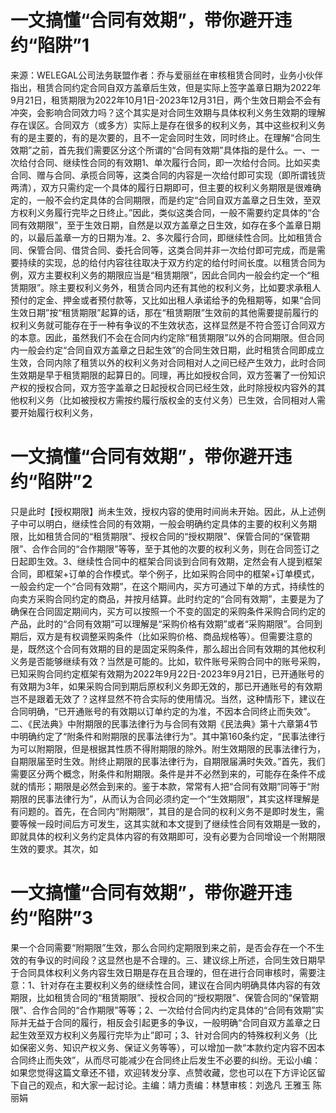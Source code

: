 # 一文搞懂“合同有效期”，带你避开违约“陷阱”1

来源：WELEGAL公司法务联盟作者：乔与爱丽丝在审核租赁合同时，业务小伙伴指出，租赁合同约定合同自双方盖章后生效，但是实际上签字盖章日期为2022年9月21日，租赁期限为2022年10月1日-2023年12月31日，两个生效日期会不会有冲突，会影响合同效力吗？这个其实是对合同生效期与具体权利义务生效期的理解存在误区。合同双方（或多方）实际上是存在很多的权利义务，其中这些权利义务有的是主要的，有的是次要的，且不一定会同时生效，同时终止。在理解“合同生效期”之前，首先我们需要区分这个所谓的“合同有效期”具体指的是什么。一、一次给付合同、继续性合同的有效期1、单次履行合同，即一次给付合同。比如买卖合同、赠与合同、承揽合同等，这类合同的内容是一次给付即可实现（即所谓钱货两清），双方只需约定一个具体的履行日期即可，但主要的权利义务期限是很难确定的，一般不会约定具体的合同期限，而是约定“合同自双方盖章之日生效，至双方权利义务履行完毕之日终止。”因此，类似这类合同，一般不需要约定具体的“合同有效期限”，至于生效日期，自然是以双方盖章之日生效，如存在多个盖章日期的，以最后盖章一方的日期为准。2、多次履行合同，即继续性合同。比如租赁合同、保管合同、借贷合同、委托合同等，这类合同并非一次给付即可完成，而是需要持续的实现，总的给付内容往往取决于双方约定的给付时间长度。以租赁合同为例，双方主要权利义务的期限应当是“租赁期限”，因此合同内一般会约定一个“租赁期限”。除主要权利义务外，租赁合同内还有其他的权利义务，比如要求承租人预付的定金、押金或者预付款等，又比如出租人承诺给予的免租期等，如果“合同生效日期”按“租赁期限”起算的话，那在“租赁期限”生效前的其他需要提前履行的权利义务就可能存在于一种有争议的不生效状态，这样显然是不符合签订合同双方的本意。因此，虽然我们不会在合同内约定除“租赁期限”以外的合同期限。但合同内一般会约定“合同自双方盖章之日起生效”的合同生效日期，此时租赁合同即成立生效，合同内除了租赁以外的权利义务对合同相对人之间已经产生效力，此时合同生效期是早于租赁期限的起算日的。同理，再比如授权合同，双方签署了一份知识产权的授权合同，双方签字盖章之日起授权合同已经生效，此时除授权内容外的其他权利义务（比如被授权方需按约履行版权金的支付义务）已生效，合同相对人需要开始履行权利义务，

# 一文搞懂“合同有效期”，带你避开违约“陷阱”2

只是此时【授权期限】尚未生效，授权内容的使用时间尚未开始。因此，从上述例子中可以明白，继续性合同的有效期，一般会明确约定具体的主要的权利义务期限，比如租赁合同的“租赁期限”、授权合同的“授权期限”、保管合同的“保管期限”、合作合同的“合作期限”等等，至于其他的次要的权利义务，则在合同签订之日起即生效。3、继续性合同中的框架合同谈到合同有效期，定然会有人提到框架合同，即框架+订单的合作模式。举个例子，比如采购合同中的框架+订单模式，一般会约定一个“合同有效期”，在这个期间内，买方可通过下单的方式，持续性的向卖方采购合同约定的商品，并按月结算。此时约定的“合同有效期”，主要是为了确保在合同固定期间内，买方可以按照一个不变的固定的采购条件采购合同约定的产品，此时的“合同有效期”可以理解是“采购价格有效期”或者“采购期限”。合同到期后，双方是有权调整采购条件（比如采购价格、商品规格等）。但需要注意的是，既然这个合同有效期的目的是固定采购条件，那么超出合同有效期的其他权利义务是否能够继续有效？当然是可能的。比如，软件账号采购合同中的账号采购，已知采购合同约定框架有效期为2022年9月22日-2023年9月21日，已开通账号的有效期为3年，如果采购合同到期后原权利义务即无效的，那已开通账号的有效期岂不是跟着无效了？这样显然不符合实际的使用情况。当然，这种情形下，建议在合同明确，“已开通账号的有效期以订单约定的为准，不因本合同终止而失效”。二、《民法典》中附期限的民事法律行为与合同有效期《民法典》第十六章第4节中明确约定了“附条件和附期限的民事法律行为”。其中第160条约定，“民事法律行为可以附期限，但是根据其性质不得附期限的除外。附生效期限的民事法律行为，自期限届至时生效。附终止期限的民事法律行为，自期限届满时失效。”首先，我们需要区分两个概念，附条件和附期限。条件是并不必然到来的，可能存在条件不成就的情形；期限是必然会到来的。鉴于本款，常常有人把“合同有效期”同等于“附期限的民事法律行为”，从而认为合同必须约定一个“生效期限”，其实这样理解是有问题的。首先，在合同内“附期限”，其目的是合同的权利义务不是即时发生，需要等候一段时间后方可发生，这其实就和本文提到了继续性合同有效期是一致的，即就具体的权利义务约定具体内容的有效期即可，没有必要为合同增设一个附期限生效的要求。其次，如

# 一文搞懂“合同有效期”，带你避开违约“陷阱”3

果一个合同需要“附期限”生效，那么合同约定期限到来之前，是否会存在一个不生效的有争议的时间段？这显然也是不合理的。三、建议综上所述，合同生效日期早于合同具体权利义务内容生效日期是存在且合理的，但在进行合同审核时，需要注意：1、针对存在主要权利义务的继续性合同，建议在合同内明确具体内容的有效期限，比如租赁合同的“租赁期限”、授权合同的“授权期限”、保管合同的“保管期限”、合作合同的“合作期限”等等；2、一次给付合同内约定具体的“合同有效期”实际并无益于合同的履行，相反会引起更多的争议，一般明确“合同自双方盖章之日起生效至双方权利义务履行完毕为止”即可；3、针对合同内的特殊权利义务（比如保密义务、知识产权义务、保证义务等等），可以增加一款“本款约定内容不因本合同终止而失效”，从而尽可能减少在合同终止后发生不必要的纠纷。无讼小编：如果您觉得这篇文章还不错，欢迎转发分享、点赞收藏，您也可以在下方评论区留下自己的观点，和大家一起讨论。主编：靖力责编：林慧审核：刘逸凡 王雅玉 陈丽娟 


